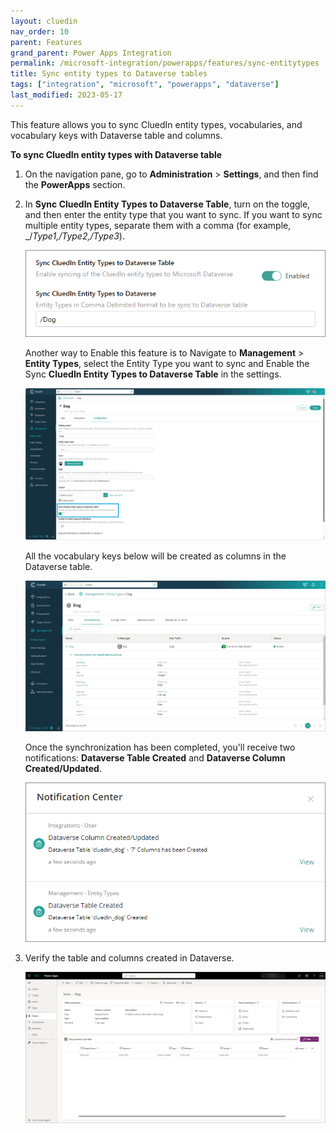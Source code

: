 ```yaml
---
layout: cluedin
nav_order: 10
parent: Features
grand_parent: Power Apps Integration
permalink: /microsoft-integration/powerapps/features/sync-entitytypes
title: Sync entity types to Dataverse tables
tags: ["integration", "microsoft", "powerapps", "dataverse"]
last_modified: 2023-05-17
---
```


This feature allows you to sync CluedIn entity types, vocabularies, and vocabulary keys with Dataverse table and columns.

**To sync CluedIn entity types with Dataverse table**

1. On the navigation pane, go to **Administration** > **Settings**, and then find the **PowerApps** section.

1. In **Sync CluedIn Entity Types to Dataverse Table**, turn on the toggle, and then enter the entity type that you want to sync. If you want to sync multiple entity types, separate them with a comma (for example, _/_Type1,/Type2,/Type3_).

    ![Sync Entity Types to Dataverse Tables](../images/sync-cluedin-entitytypes-setting.png)

    Another way to Enable this feature is to Navigate to **Management** > **Entity Types**, select the Entity Type you want to sync and Enable the Sync **CluedIn Entity Types to Dataverse Table** in the settings.

    ![Sync Entity Types to Dataverse Tables](../images/sync-cluedin-entitytypes-page-setting.png)

    All the vocabulary keys below will be created as columns in the Dataverse table.

    ![Sync Entity Types to Dataverse Tables](../images/entity-type-dog-details.png)

    Once the synchronization has been completed, you'll receive two notifications: **Dataverse Table Created** and **Dataverse Column Created/Updated**.

    ![Sync Entity Types to Dataverse Tables Notification](../images/sync-cluedin-entitytypes-notification.png)

1. Verify the table and columns created in Dataverse.

    ![Sync Entity Types to Dataverse Tables](../images/dataverse-dog-table-details.png)